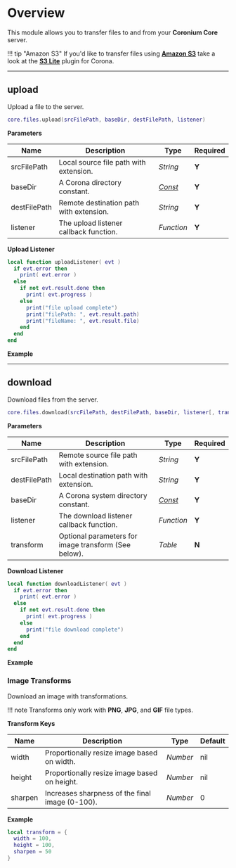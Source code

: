 # Overview

This module allows you to transfer files to and from your __Coronium Core__ server.

!!! tip "Amazon S3"
    If you'd like to transfer files using __[Amazon S3](https://aws.amazon.com/s3/)__ take a look at the __[S3 Lite](https://marketplace.coronalabs.com/plugin/s3-lite)__ plugin for Corona.

---

## upload

Upload a file to the server.

```lua
core.files.upload(srcFilePath, baseDir, destFilePath, listener)
```

__Parameters__

|Name|Description|Type|Required|
|----|-----------|----|--------|
|srcFilePath|Local source file path with extension.|_String_|__Y__|
|baseDir|A Corona directory constant.|_[Const]()_|__Y__|
|destFilePath|Remote destination path with extension.|_String_|__Y__|
|listener|The upload listener callback function.|_Function_|__Y__|

__Upload Listener__

```lua
local function uploadListener( evt )
  if evt.error then
    print( evt.error )
  else
    if not evt.result.done then
      print( evt.progress )
    else
      print("file upload complete")
      print("filePath: ", evt.result.path)
      print("fileName: ", evt.result.file)
    end
  end
end
```

__Example__

---

## download

Download files from the server.

```lua
core.files.download(srcFilePath, destFilePath, baseDir, listener[, transform])
```

__Parameters__

|Name|Description|Type|Required|
|----|-----------|----|--------|
|srcFilePath|Remote source file path with extension.|_String_|__Y__|
|destFilePath|Local destination path with extension.|_String_|__Y__|
|baseDir|A Corona system directory constant.|_[Const](https://docs.coronalabs.com/api/library/system/index.html#constants)_|__Y__|
|listener|The download listener callback function.|_Function_|__Y__|
|transform|Optional parameters for image transform (See below).|_Table_|__N__|

__Download Listener__

```lua
local function downloadListener( evt )
  if evt.error then
    print( evt.error )
  else
    if not evt.result.done then
      print( evt.progress )
    else
      print("file download complete")
    end
  end
end
```

__Example__


### Image Transforms

Download an image with transformations.

!!! note
    Transforms only work with __PNG__, __JPG__, and __GIF__ file types.

__Transform Keys__

|Name|Description|Type|Default|
|----|-----------|----|-------|
|width|Proportionally resize image based on width.|_Number_|nil|
|height|Proportionally resize image based on height.|_Number_|nil|
|sharpen|Increases sharpness of the final image (0-100).|_Number_|0|

__Example__

```lua
local transform = {
  width = 100,
  height = 100,
  sharpen = 50
}
```